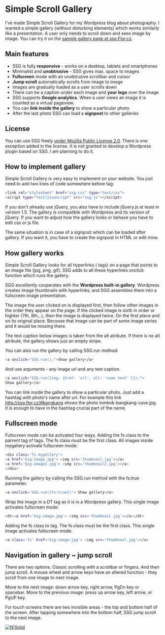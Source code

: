 # Simple Scroll Gallery

I've made Simple Scroll Gallery for my Wordpress blog about photography. I wanted a simple gallery (without disturbing elements) which works similarly like a presentation. A user only needs to scroll down and sees image by image. You can try it on the [sample  gallery page at ssg.Flor.cz](http://ssg.flor.cz/).

## Main features

- SSG is fully **responsive** - works on a desktop, tablets and smartphones
- Minimalist and **unobtrusive** - SSG gives max. space to images
- **Fullscreen** mode with an unobtrusive scrollbar and cursor
- **Jump scroll** automatically scrolls from image to image
- Images are gradually loaded as a user scrolls down
- There can be a caption under each image and **your logo** over the image
- SSG supports **Google analytics**. When a user views an image it is counted as a virtual pageview.
- You can **link inside the gallery** to show a particular photo.
- After the last photo SSG can load a **signpost** to other galleries

## License
You can use SSG freely [under Mozilla Public License 2.0](https://tldrlegal.com/license/mozilla-public-license-2.0-(mpl-2)). There is one exception added in the license. It is not granted to develop a Wordpress plugin based on SSG. I am planning to do it.


## How to implement gallery
Simple Scroll Gallery is very easy to implement on your website. You just need to add two lines of code somewhere before </body> tag:

```sh
<link rel="stylesheet" href="ssg.css" type="text/css">
<script type="text/javascript" src="ssg.js"></script>
```
If you don't already use jQuery, you also have to include jQuery.js at least in version 1.5. The gallery is compatible with Wordpress and its version of jQuery. If you want to adjust how the gallery looks or behave you have to edit css or js file.

The same situation is in case of a signpost which can be loaded after gallery. If you want it, you have to create the signpost in HTML or edit mine.

## How gallery works
Simple Scroll Gallery looks for all hyperlinks (<a> tags) on a page that points to an image file (jpg, png, gif). SSG adds to all these hyperlinks onclick function which runs the gallery.

SGG excellently cooperates with the **Wordpress built-in gallery**. Wordpress creates image thumbnails with hyperlinks, and SGG assembles them into a fullscreen image presentation.

The image the user clicked on is displayed first, then follow other images in the order they appear on the page. If the clicked image is sixth in order or highter (7th, 8th,..), then the image is displayed twice. On the first place and on its original place. Becouse that image can be part of some image series and it would be missing there.

The text caption below images is taken from the alt atribute. If there is no alt atribute, the gallery shows just an empty stripe.

You can also run the gallery by calling SSG.run method:

```sh
<a onclick="SSG.run();">Show gallery</a>
```

And use arguments - any image url and any text caption.
```sh
<a onclick="SSG.run({img: {href: 'url', alt: 'some text' }});">
Show gallery</a>
```

You can link inside the gallery to show a particular photo. Just add a hashtag with photo's name after url. For example this link http://ssg.flor.cz/#bangkang shows the photo lombok-bangkang-cave.jpg. It is enough to have in the hashtag crucial part of the name.

## Fullscreen mode
Fullscreen mode can be activated four ways.
Adding the fs class to the parrent tag of <a> tags. The fs class must be the first class. All images inside mygallery activate fullscreen mode:
```sh
<div class='fs mygallery'>
<a href='big-image.jpg'> <img src='thumbnail.jpg'></a>
<a href='big-image2.jpg'> <img src='thumbnail2.jpg'></a>
</div>
```
Running the gallery by calling the SSG.run method with the fs:true parameter.

```sh
<a onclick='SSG.run({fs:true})'> Show gallery</a>
```
Wrap the image in a DT tag as it is in a Wordpress gallery. This single image activates fullscreen mode:

```sh
<dt><a href='big-image.jpg'> <img src='thumbnail.jpg'></a></dt> 
```
Adding the fs class to <a> tag. The fs class must be the first class. This single image activates fullscreen mode:
```sh
<a class='fs' href='big-image.jpg'> <img src='thumbnail.jpg'></a> 
```

## Navigation in gallery ~ jump scroll
There are two options. Classic scrolling with a scrollbar or fingers. And then jump scroll. A mouse wheel and arrow keys have an altered function - they scroll from one image to next image.

Move to the next image: down arrow key, right arrow, PgDn key or spacebar. 
Move to the previous image: press up arrow key, left arrow, or PgUP key.

For touch screens there are two invisible areas - the top and bottom half of the screen. After tapping somewhere into the bottom half, SSG jump scroll to the next image.
&nbsp;

[![N|Solid](https://www.flor.cz/blog/wp-content/uploads/simple-scroll-gallery.jpg)](http://ssg.flor.cz/)